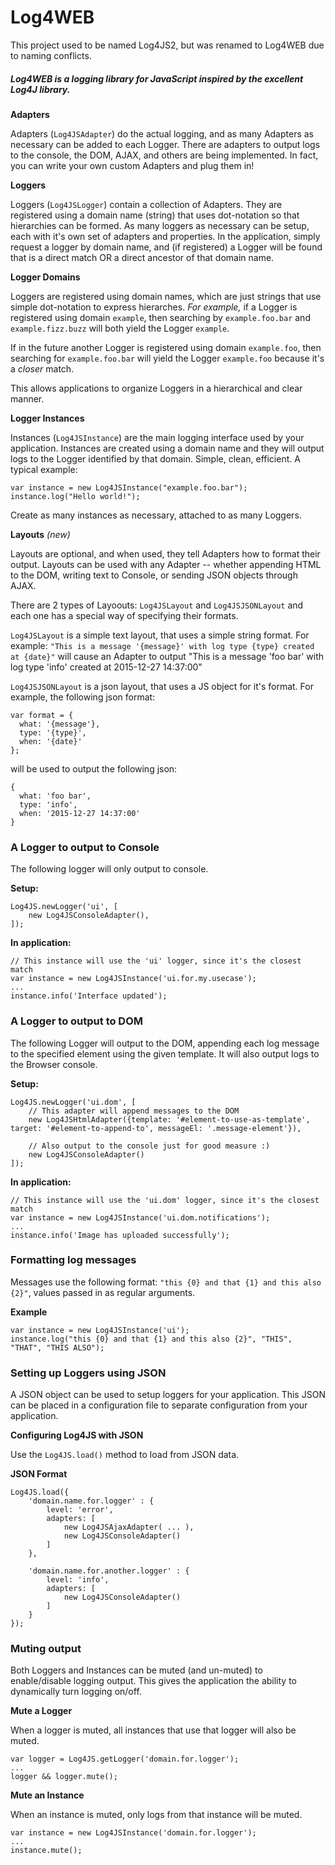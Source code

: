 # Log4WEB

This project used to be named Log4JS2, but was renamed to Log4WEB due to naming conflicts.

##### Log4WEB is a logging library for JavaScript inspired by the excellent Log4J library.

__Adapters__
    
Adapters (`Log4JSAdapter`) do the actual logging, and as many Adapters as necessary can be added to each
Logger. There are adapters to output logs to the console, the DOM, AJAX, and others are being implemented.
In fact, you can write your own custom Adapters and plug them in!
    
__Loggers__
    
Loggers (`Log4JSLogger`) contain a collection of Adapters. They are registered using a domain name (string) that uses
dot-notation so that hierarchies can be formed. As many loggers as necessary can be setup, each with it's own set of
adapters and properties. In the application, simply request a logger by domain name, and (if registered) a Logger will
be found that is a direct match OR a direct ancestor of that domain name.

__Logger Domains__

Loggers are registered using domain names, which are just strings that use simple dot-notation to express
hierarches. _For example,_ if a Logger is registered using domain `example`, then searching by `example.foo.bar`
and `example.fizz.buzz` will both yield the Logger `example`.
    
If in the future another Logger is registered using domain `example.foo`, then searching for `example.foo.bar` will
yield the Logger `example.foo` because it's a _closer_ match.

This allows applications to organize Loggers in a hierarchical and clear manner.

__Logger Instances__

Instances (`Log4JSInstance`) are the main logging interface used by your application. Instances are created using a
domain name and they will output logs to the Logger identified by that domain. Simple, clean, efficient. A typical example:
````
var instance = new Log4JSInstance("example.foo.bar");
instance.log("Hello world!");
````
 
 Create as many instances as necessary, attached to as many Loggers.
    
__Layouts__ _(new)_
    
Layouts are optional, and when used, they tell Adapters how to format their output. Layouts can be used with any Adapter -- whether appending HTML to the DOM, writing text to Console, or sending JSON objects through AJAX.

There are 2 types of Layoouts: `Log4JSLayout` and `Log4JSJSONLayout` and each one has a special way of specifying their formats.

`Log4JSLayout` is a simple text layout, that uses a simple string format. For example: `"This is a message '{message}' with log type {type} created at {date}"` will cause an Adapter to output "This is a message 'foo bar' with log type 'info' created at 2015-12-27 14:37:00"

`Log4JSJSONLayout` is a json layout, that uses a JS object for it's format. For example, the following json format:
```
var format = {
  what: '{message'},
  type: '{type}',
  when: '{date}'
};
```
will be used to output the following json:
```
{
  what: 'foo bar',
  type: 'info',
  when: '2015-12-27 14:37:00'
}
```
    
    
### A Logger to output to Console

The following logger will only output to console.

__Setup:__

````
Log4JS.newLogger('ui', [
    new Log4JSConsoleAdapter(),
]);
````

__In application:__

````
// This instance will use the 'ui' logger, since it's the closest match
var instance = new Log4JSInstance('ui.for.my.usecase');
...
instance.info('Interface updated');
````

### A Logger to output to DOM

The following Logger will output to the DOM, appending each log message to the specified element using the given template.
It will also output logs to the Browser console.

__Setup:__

````
Log4JS.newLogger('ui.dom', [
    // This adapter will append messages to the DOM
    new Log4JSHtmlAdapter({template: '#element-to-use-as-template', target: '#element-to-append-to', messageEl: '.message-element'}),
    
    // Also output to the console just for good measure :)
    new Log4JSConsoleAdapter()
]);
````

__In application:__

````
// This instance will use the 'ui.dom' logger, since it's the closest match
var instance = new Log4JSInstance('ui.dom.notifications');
...
instance.info('Image has uploaded successfully');
````

### Formatting log messages

Messages use the following format: `"this {0} and that {1} and this also {2}"`, values passed in as regular arguments.

__Example__

````
var instance = new Log4JSInstance('ui');
instance.log("this {0} and that {1} and this also {2}", "THIS", "THAT", "THIS ALSO");
````

### Setting up Loggers using JSON

A JSON object can be used to setup loggers for your application. This JSON can be placed in a configuration file to separate configuration from your application.

__Configuring Log4JS with JSON__

Use the `Log4JS.load()` method to load from JSON data.

__JSON Format__

````
Log4JS.load({
    'domain.name.for.logger' : {
        level: 'error',
        adapters: [
            new Log4JSAjaxAdapter( ... ),
            new Log4JSConsoleAdapter()
        ]
    },

    'domain.name.for.another.logger' : {
        level: 'info',
        adapters: [
            new Log4JSConsoleAdapter()
        ]
    }
});
````

### Muting output

Both Loggers and Instances can be muted (and un-muted) to enable/disable logging output. This gives the application the ability to dynamically turn logging on/off.

__Mute a Logger__

When a logger is muted, all instances that use that logger will also be muted.

````
var logger = Log4JS.getLogger('domain.for.logger');
...
logger && logger.mute();
````

__Mute an Instance__

When an instance is muted, only logs from that instance will be muted.

````
var instance = new Log4JSInstance('domain.for.logger');
...
instance.mute();
````
